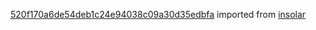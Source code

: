 [520f170a6de54deb1c24e94038c09a30d35edbfa](https://github.com/insolar/insolar/commit/520f170a6de54deb1c24e94038c09a30d35edbfa) imported from [insolar](https://github.com/insolar/insolar)
